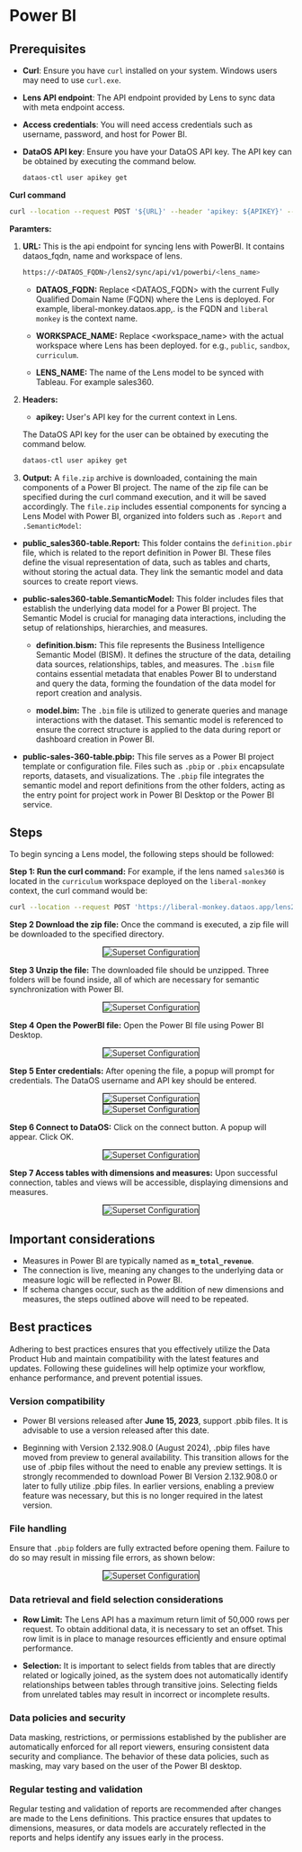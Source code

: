 # Power BI

## Prerequisites

- **Curl**: Ensure you have `curl` installed on your system. Windows users may need to use `curl.exe`.

- **Lens API endpoint**: The API endpoint provided by Lens to sync data with meta endpoint access.

- **Access credentials**: You will need access credentials such as username, password, and host for Power BI.

- **DataOS API key**: Ensure you have your DataOS API key. The API key can be obtained by executing the command below.

    ```bash
    dataos-ctl user apikey get
    ```

**Curl command**

```bash
curl --location --request POST '${URL}' --header 'apikey: ${APIKEY}' --output ${FILE_NAME}.zip
```

**Paramters:**

1. **URL:**  This is the api endpoint for syncing lens with PowerBI. It contains dataos_fqdn, name and workspace of lens. 

    ```bash
    https://<DATAOS_FQDN>/lens2/sync/api/v1/powerbi/<lens_name> 
    ```

    - **DATAOS_FQDN:** Replace <DATAOS_FQDN> with the current Fully Qualified Domain Name (FQDN) where the Lens is deployed. For example, liberal-monkey.dataos.app,. is the FQDN and `liberal monkey` is the context name.

    - **WORKSPACE_NAME:** Replace <workspace_name> with the actual workspace where Lens has been deployed. for e.g., `public`, `sandbox`, `curriculum`.

    - **LENS_NAME:** The name of the Lens model to be synced with Tableau. For example sales360.


2. **Headers:**

    - **apikey:** User's API key for the current context in Lens.


    The DataOS API key for the user can be obtained by executing the command below.

    ```bash
    dataos-ctl user apikey get
    ```

3. **Output:** A `file.zip` archive is downloaded, containing the main components of a Power BI project. The name of the zip file can be specified during the curl command execution, and it will be saved accordingly. The `file.zip` includes essential components for syncing a Lens Model with Power BI, organized into folders such as `.Report` and `.SemanticModel`:

- **public_sales360-table.Report:** This folder contains the `definition.pbir` file, which is related to the report definition in Power BI. These files define the visual representation of data, such as tables and charts, without storing the actual data. They link the semantic model and data sources to create report views.

- **public-sales360-table.SemanticModel:** This folder includes files that establish the underlying data model for a Power BI project. The Semantic Model is crucial for managing data interactions, including the setup of relationships, hierarchies, and measures.

    - **definition.bism:** This file represents the Business Intelligence Semantic Model (BISM). It defines the structure of the data, detailing data sources, relationships, tables, and measures. The `.bism` file contains essential metadata that enables Power BI to understand and query the data, forming the foundation of the data model for report creation and analysis.

    - **model.bim:** The `.bim` file is utilized to generate queries and manage interactions with the dataset. This semantic model is referenced to ensure the correct structure is applied to the data during report or dashboard creation in Power BI.

- **public-sales-360-table.pbip:** This file serves as a Power BI project template or configuration file. Files such as `.pbip` or `.pbix` encapsulate reports, datasets, and visualizations. The `.pbip` file integrates the semantic model and report definitions from the other folders, acting as the entry point for project work in Power BI Desktop or the Power BI service.

## Steps

To begin syncing a Lens model, the following steps should be followed:

**Step 1: Run the curl command:** For example, if the lens named `sales360` is located in the `curriculum` workspace deployed on the `liberal-monkey` context, the curl command would be:

```bash
curl --location --request POST 'https://liberal-monkey.dataos.app/lens2/sync/api/v1/powerbi/curriculum:sales360' --header 'apikey: abcdefgh==' --output file.zip 
```

**Step 2 Download the zip file:**  Once the command is executed, a zip file will be downloaded to the specified directory.

<div style="text-align: center;">
    <img src="/resources/lens/bi_integration/powerbi1.png" alt="Superset Configuration" style="max-width: 80%; height: auto; border: 1px solid #000;">
</div>


**Step 3 Unzip the file:** The downloaded file should be unzipped. Three folders will be found inside, all of which are necessary for semantic synchronization with Power BI.

<div style="text-align: center;">
    <img src="/resources/lens/bi_integration/powerbi2.png" alt="Superset Configuration" style="max-width: 80%; height: auto; border: 1px solid #000;">
</div>

**Step 4 Open the PowerBI file:** Open the Power BI file using Power BI Desktop.

<div style="text-align: center;">
    <img src="/resources/lens/bi_integration/powerbi3.png" alt="Superset Configuration" style="max-width: 80%; height: auto; border: 1px solid #000;">
</div>

**Step 5 Enter credentials:**  After opening the file, a popup will prompt for credentials. The DataOS username and API key should be entered.

<div style="text-align: center;">
    <img src="/resources/lens/bi_integration/powerbi4.png" alt="Superset Configuration" style="max-width: 80%; height: auto; border: 1px solid #000;">
</div>

<div style="text-align: center;">
    <img src="/resources/lens/bi_integration/powerbi5.png" alt="Superset Configuration" style="max-width: 80%; height: auto; border: 1px solid #000;">
</div>

**Step 6 Connect to DataOS:** Click on the connect button. A popup will appear. Click OK.


<div style="text-align: center;">
    <img src="/resources/lens/bi_integration/powerbi6.png" alt="Superset Configuration" style="max-width: 80%; height: auto; border: 1px solid #000;">
</div>

**Step 7 Access tables with dimensions and measures:** Upon successful connection, tables and views will be accessible, displaying dimensions and measures.


<div style="text-align: center;">
    <img src="/resources/lens/bi_integration/powerbi7.png" alt="Superset Configuration" style="max-width: 80%; height: auto; border: 1px solid #000;">
</div>

## Important considerations

- Measures in Power BI are typically named as **`m_total_revenue`**.
- The connection is live, meaning any changes to the underlying data or measure logic will be reflected in Power BI.
- If schema changes occur, such as the addition of new dimensions and measures, the steps outlined above will need to be repeated.

## Best practices

Adhering to best practices ensures that you effectively utilize the Data Product Hub and maintain compatibility with the latest features and updates. Following these guidelines will help optimize your workflow, enhance performance, and prevent potential issues.

### **Version compatibility**

- Power BI versions released after **June 15, 2023**, support .pbib files. It is advisable to use a version released after this date.

- Beginning with Version 2.132.908.0 (August 2024), .pbip files have moved from preview to general availability. This transition allows for the use of .pbip files without the need to enable any preview settings. It is strongly recommended to download Power BI Version 2.132.908.0 or later to fully utilize .pbip files. In earlier versions, enabling a preview feature was necessary, but this is no longer required in the latest version.

### **File handling**

Ensure that `.pbip` folders are fully extracted before opening them. Failure to do so may result in missing file errors, as shown below:

<div style="text-align: center;">
    <img src="/resources/lens/bi_integration/image.png" alt="Superset Configuration" style="max-width: 60%; height: auto; border: 1px solid #000;">
</div>

### **Data retrieval and field selection considerations**

- **Row Limit:** The Lens API has a maximum return limit of 50,000 rows per request. To obtain additional data, it is necessary to set an offset. This row limit is in place to manage resources efficiently and ensure optimal performance.

- **Selection:** It is important to select fields from tables that are directly related or logically joined, as the system does not automatically identify relationships between tables through transitive joins. Selecting fields from unrelated tables may result in incorrect or incomplete results.


### **Data policies and security**

Data masking, restrictions, or permissions established by the publisher are automatically enforced for all report viewers, ensuring consistent data security and compliance. The behavior of these data policies, such as masking, may vary based on the user of the Power BI desktop.

### **Regular testing and validation**

Regular testing and validation of reports are recommended after changes are made to the Lens definitions. This practice ensures that updates to dimensions, measures, or data models are accurately reflected in the reports and helps identify any issues early in the process.
